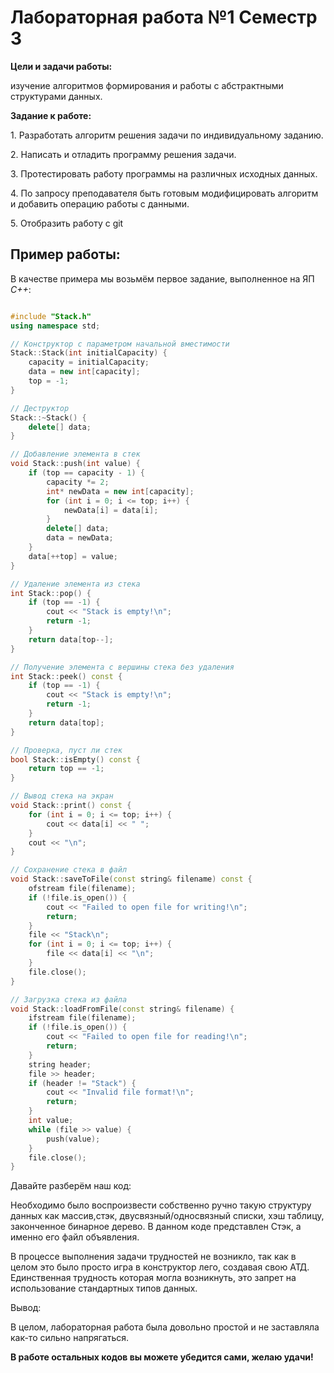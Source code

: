 # Лабораторная работа №1 Семестр 3
<p><b>Цели и задачи работы:</b>
<p>изучение алгоритмов формирования и работы с абстрактными структурами данных.</p>
<p></p><b>Задание к работе:</b></p>
<p></p>1. Разработать алгоритм решения задачи по индивидуальному заданию.
<p> 2. Написать и отладить программу решения задачи.</p>
<p>3. Протестировать работу программы на различных исходных данных.</p>
<p> 4. По запросу преподавателя быть готовым модифицировать алгоритм и добавить операцию работы с данными.</p>
<p>5. Отобразить работу с git</p>
</p>

<h2>Пример работы:</h2>
<p>В качестве примера мы возьмём первое задание, выполненное на ЯП <em>C++</em>:</p>

```cpp

#include "Stack.h"
using namespace std;

// Конструктор с параметром начальной вместимости
Stack::Stack(int initialCapacity) {
    capacity = initialCapacity;
    data = new int[capacity];
    top = -1;
}

// Деструктор
Stack::~Stack() {
    delete[] data;
}

// Добавление элемента в стек
void Stack::push(int value) {
    if (top == capacity - 1) {
        capacity *= 2;
        int* newData = new int[capacity];
        for (int i = 0; i <= top; i++) {
            newData[i] = data[i];
        }
        delete[] data;
        data = newData;
    }
    data[++top] = value;
}

// Удаление элемента из стека
int Stack::pop() {
    if (top == -1) {
        cout << "Stack is empty!\n";
        return -1;
    }
    return data[top--];
}

// Получение элемента с вершины стека без удаления
int Stack::peek() const {
    if (top == -1) {
        cout << "Stack is empty!\n";
        return -1;
    }
    return data[top];
}

// Проверка, пуст ли стек
bool Stack::isEmpty() const {
    return top == -1;
}

// Вывод стека на экран
void Stack::print() const {
    for (int i = 0; i <= top; i++) {
        cout << data[i] << " ";
    }
    cout << "\n";
}

// Сохранение стека в файл
void Stack::saveToFile(const string& filename) const {
    ofstream file(filename);
    if (!file.is_open()) {
        cout << "Failed to open file for writing!\n";
        return;
    }
    file << "Stack\n";
    for (int i = 0; i <= top; i++) {
        file << data[i] << "\n";
    }
    file.close();
}

// Загрузка стека из файла
void Stack::loadFromFile(const string& filename) {
    ifstream file(filename);
    if (!file.is_open()) {
        cout << "Failed to open file for reading!\n";
        return;
    }
    string header;
    file >> header;
    if (header != "Stack") {
        cout << "Invalid file format!\n";
        return;
    }
    int value;
    while (file >> value) {
        push(value);
    }
    file.close();
}


```
<p>Давайте разберём наш код: </p>
<p>Необходимо было воспроизвести собственно ручно такую структуру данных как массив,стэк, двусвязный/односвязный списки, хэш таблицу, законченное бинарное дерево. В данном коде представлен Стэк, а именно его файл объявления.  </p>
<p>В процессе выполнения задачи трудностей не возникло, так как в целом это было просто игра в конструктор лего, создавая свою АТД. Единственная трудность которая могла возникнуть, это запрет на использование стандартных типов данных.</p>

<p>Вывод:</p>

<p>В целом, лабораторная работа была довольно простой и не заставляла как-то сильно напрягаться. </em></p>
<b>В работе остальных кодов вы можете убедится сами, желаю удачи!</b>
